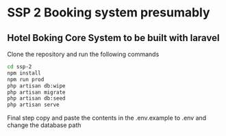 # SSP 2 Booking system presumably
## Hotel Boking Core System to be built with laravel

Clone the repository and run the following commands

```sh
cd ssp-2
npm install
npm run prod
php artisan db:wipe
php artisan migrate
php artisan db:seed
php artisan serve
```

Final step copy and paste the contents in the .env.example to .env and change the database path
